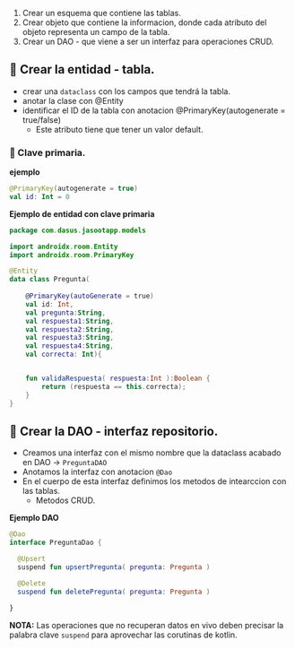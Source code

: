 
1. Crear un esquema que contiene las tablas.
2. Crear objeto que contiene la informacion, donde cada atributo del objeto representa un campo de la tabla.
3. Crear un DAO - que viene a ser un interfaz para operaciones CRUD.


## 📍 Crear la entidad - tabla.
- crear una `dataclass` con los campos que tendrá la tabla.
- anotar la clase con @Entity
- identificar el ID de la tabla con anotacion @PrimaryKey(autogenerate = true/false)
  - Este atributo tiene que tener un valor default.

### 🔸 Clave primaria.
**ejemplo**
```kotlin
@PrimaryKey(autogenerate = true)
val id: Int = 0
```

**Ejemplo de entidad con clave primaria**
```kotlin
package com.dasus.jasootapp.models

import androidx.room.Entity
import androidx.room.PrimaryKey

@Entity
data class Pregunta(
    
    @PrimaryKey(autoGenerate = true)
    val id: Int,
    val pregunta:String,
    val respuesta1:String,
    val respuesta2:String,
    val respuesta3:String,
    val respuesta4:String,
    val correcta: Int){


    fun validaRespuesta( respuesta:Int ):Boolean {
        return (respuesta == this.correcta);
    }
}
```

## 📍 Crear la DAO - interfaz repositorio.
- Creamos una interfaz con el mismo nombre que la dataclass acabado en DAO -> `PreguntaDAO`
- Anotamos la interfaz con anotacion `@Dao`
- En el cuerpo de esta interfaz definimos los metodos de intearccion con las tablas.
  - Metodos CRUD.

**Ejemplo DAO**
```kotlin
@Dao
interface PreguntaDao {

  @Upsert
  suspend fun upsertPregunta( pregunta: Pregunta )

  @Delete
  suspend fun deletePregunta( pregunta: Pregunta )

}
```
**NOTA:** Las operaciones que no recuperan datos en vivo deben precisar la palabra clave `suspend` para aprovechar las corutinas de kotlin. 

